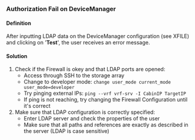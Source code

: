### Authorization Fail on DeviceManager
#### Definition
After inputting LDAP data on the DeviceManager configuration (see XFILE) and clicking on '**Test**', the user receives an error message.
#### Solution
1. Check if the Firewall is okey and that LDAP ports are opened:
	- Access through SSH to the storage array
	- Change to developer mode: ``change user_mode current_mode user_mode=developer``
	- Try pinging external IPs: ``ping --vrf vrf-srv -I CabinIP TargetIP``
	- If ping is not reaching, try changing the Firewall Configuration until it's correct
2. Make sure that LDAP configuration is correctly specified:
	- Enter LDAP server and check the properties of the user
	- Make sure that all paths and references are exactly as described in the server (LDAP is case sensitive)